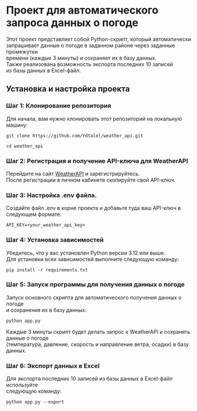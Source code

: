 # Проект для автоматического запроса данных о погоде

Этот проект представляет собой Python-скрипт, который автоматически  
запрашивает данные о погоде в заданном районе через заданные промежутки  
времени (каждые 3 минуты) и сохраняет их в базу данных.  
Также реализована возможность экспорта последних 10 записей  
из базы данных в Excel-файл.

## Установка и настройка проекта

### Шаг 1: Клонирование репозитория

Для начала, вам нужно клонировать этот репозиторий на локальную машину:

```
git clone https://github.com/Ydtalel/weather_api.git
```
`cd weather_api`

### Шаг 2: Регистрация и получение API-ключа для WeatherAPI
Перейдите на сайт [WeatherAPI](https://www.weatherapi.com/signup.aspx) и зарегистрируйтесь.  
После регистрации в личном кабинете скопируйте свой API-ключ.

### Шаг 3: Настройка .env файла.
Создайте файл .env в корне проекта и добавьте туда ваш API-ключ в следующем формате:

`API_KEY=<your_weather_api_key>`

### Шаг 4: Установка зависимостей
Убедитесь, что у вас установлен Python версии 3.12 или выше.  
Для установки всех зависимостей выполните следующую команду: 

`pip install -r requirements.txt`
### Шаг 5: Запуск программы для получения данных о погоде
Запуск основного скрипта для автоматического получения данных о погоде  
и сохранения их в базу данных: 

`python app.py`

Каждые 3 минуты скрипт будет делать запрос к WeatherAPI и сохранять данные о погоде    
(температура, давление, скорость и направление ветра, осадки) в базу данных.
### Шаг 6: Экспорт данных в Excel
Для экспорта последних 10 записей из базы данных в Excel-файл используйте   
следующую команду:

`python app.py --export`
